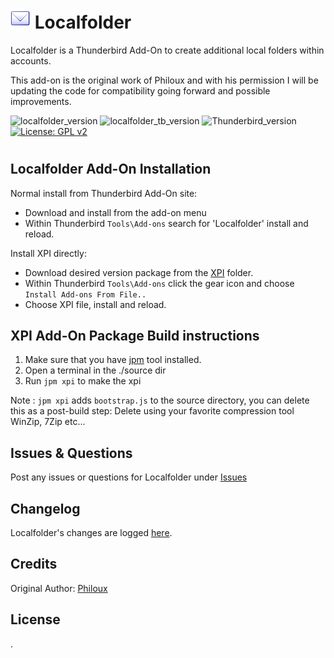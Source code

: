 # ![Localfolder icon](source/chrome/skin/classic/localfolder-32x32.png "Localfolder")  Localfolder

Localfolder is a Thunderbird Add-On to create additional local folders within accounts.

This add-on is the original work of Philoux and with his permission I will be updating
the code for compatibility going forward and possible improvements.

![localfolder_version](https://img.shields.io/badge/version-v0.8.10-darkorange.png?label=Localfolder)
![localfolder_tb_version](https://img.shields.io/badge/version-v0.8.10-blue.png?label=Thunderbird%20Add-On)
![Thunderbird_version](https://img.shields.io/badge/version-v17.0_--_58.*-blue.png?label=Thunderbird)
[![License: GPL v2](https://img.shields.io/badge/License-MPL,%20GPL%20v2-red.png)](source/LICENSE)
#

## Localfolder Add-On Installation

Normal install from Thunderbird Add-On site:
- Download and install from the add-on menu
- Within Thunderbird ``Tools\Add-ons`` search for 'Localfolder' install and reload.

Install XPI directly:
- Download desired version package from the [XPI](xpi) folder.
- Within Thunderbird ``Tools\Add-ons`` click the gear icon and choose ``Install Add-ons From File..``
- Choose XPI file, install and reload.

## XPI Add-On Package Build instructions

1. Make sure that you have [jpm](https://developer.mozilla.org/en-US/Add-ons/SDK/Tools/jpm#Installation) tool installed.
2. Open a terminal in the ./source dir
3. Run ``jpm xpi`` to make the xpi

Note : ``jpm xpi`` adds ``bootstrap.js`` to the source directory, you can delete this as a post-build step: 
Delete using your favorite compression tool WinZip, 7Zip etc...

## Issues & Questions
Post any issues or questions for Localfolder under [Issues](https://github.com/cleidigh/Localfolder-TB/issues)

## Changelog
Localfolder's changes are logged [here](CHANGELOG.md).

## Credits
Original Author: [Philoux](https://addons.thunderbird.net/en-US/thunderbird/user/philoux/ "Philoux")

## License

.

